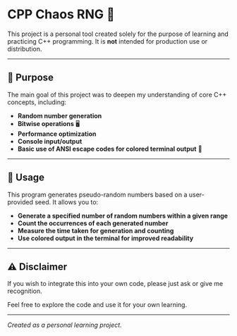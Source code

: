 # CPP Chaos RNG 🎲

This project is a personal tool created solely for the purpose of learning and practicing C++ programming. It is **not** intended for production use or distribution.

---

## 🎯 Purpose

The main goal of this project was to deepen my understanding of core C++ concepts, including:
- **Random number generation** 
- **Bitwise operations** 🖥
- **Performance optimization** 
- **Console input/output**
- **Basic use of ANSI escape codes for colored terminal output** 🌈

---

## 🚀 Usage

This program generates pseudo-random numbers based on a user-provided seed. It allows you to:
- **Generate a specified number of random numbers within a given range** 
- **Count the occurrences of each generated number** 
- **Measure the time taken for generation and counting** 
- **Use colored output in the terminal for improved readability**

---

## ⚠️ Disclaimer

If you wish to integrate this into your own code, please just ask or give me recognition.

Feel free to explore the code and use it for your own learning.

---

*Created as a personal learning project.*
